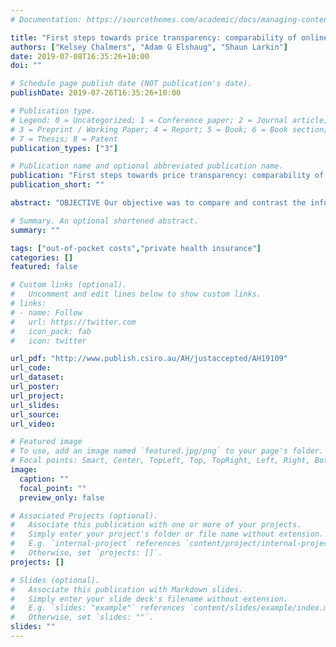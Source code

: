 ```yaml
---
# Documentation: https://sourcethemes.com/academic/docs/managing-content/

title: "First steps towards price transparency: comparability of online out-of-pocket tools from Australian private health funds"
authors: ["Kelsey Chalmers", "Adam G Elshaug", "Shaun Larkin"]
date: 2019-07-08T16:35:26+10:00
doi: ""

# Schedule page publish date (NOT publication's date).
publishDate: 2019-07-26T16:35:26+10:00

# Publication type.
# Legend: 0 = Uncategorized; 1 = Conference paper; 2 = Journal article;
# 3 = Preprint / Working Paper; 4 = Report; 5 = Book; 6 = Book section;
# 7 = Thesis; 8 = Patent
publication_types: ["3"]

# Publication name and optional abbreviated publication name.
publication: "First steps towards price transparency: comparability of online out-of-pocket tools from Australian private health funds"
publication_short: ""

abstract: "OBJECTIVE Our objective was to compare and contrast the information three Australian private health insurance funds have provided on their online out-of-pocket cost tools, and to consider the implications this has for price transparency in Australia. METHODS We downloaded the website data from HCF, Bupa and Medibank on the 18 February 2019. We reviewed the information and statistics provided on these pages, and compared procedures across funds if their pages had referred to the same Medical Benefits Schedule (MBS) item/s. We extracted the descriptions of the claims data used, the types of statistics provided, the out-of-pocket estimates, the total procedure cost, the MBS Items referenced and the assumptions the funds’ described on their pages. RESULTS HCF stated the MBS items used to select the claims data for their estimates, while Bupa and Medibank only referred to common MBS items associated with the procedures. HCF had on average 1.44 more MBS items listed than Bupa and 2.08 more than Medibank. The funds organised procedures differently, such as HCF providing separate cost estimates for vaginal, abdominal and keyhole hysterectomy compared to Medibank’s single estimate for hysterectomy costs. CONCLUSIONS These funds have started to address the need for transparent out-of-pocket cost information, but the differences across these pages demonstrate complexities and the potential obfuscation of cost data."

# Summary. An optional shortened abstract.
summary: ""

tags: ["out-of-pocket costs","private health insurance"]
categories: []
featured: false

# Custom links (optional).
#   Uncomment and edit lines below to show custom links.
# links:
# - name: Follow
#   url: https://twitter.com
#   icon_pack: fab
#   icon: twitter

url_pdf: "http://www.publish.csiro.au/AH/justaccepted/AH19109" 
url_code:
url_dataset:
url_poster:
url_project:
url_slides:
url_source:
url_video:

# Featured image
# To use, add an image named `featured.jpg/png` to your page's folder. 
# Focal points: Smart, Center, TopLeft, Top, TopRight, Left, Right, BottomLeft, Bottom, BottomRight.
image:
  caption: ""
  focal_point: ""
  preview_only: false

# Associated Projects (optional).
#   Associate this publication with one or more of your projects.
#   Simply enter your project's folder or file name without extension.
#   E.g. `internal-project` references `content/project/internal-project/index.md`.
#   Otherwise, set `projects: []`.
projects: []

# Slides (optional).
#   Associate this publication with Markdown slides.
#   Simply enter your slide deck's filename without extension.
#   E.g. `slides: "example"` references `content/slides/example/index.md`.
#   Otherwise, set `slides: ""`.
slides: ""
---
```

